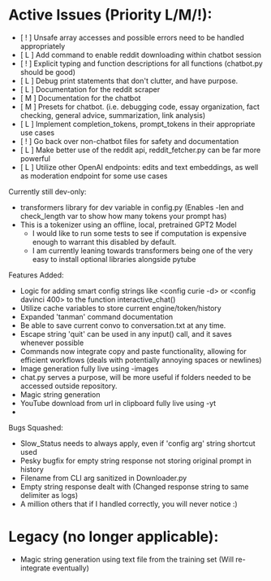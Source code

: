# Active Issues (Priority L/M/!):
- [ ! ] Unsafe array accesses and possible errors need to be handled appropriately
- [ L ] Add command to enable reddit downloading within chatbot session
- [ ! ] Explicit typing and function descriptions for all functions (chatbot.py should be good)
- [ L ] Debug print statements that don't clutter, and have purpose.
- [ L ] Documentation for the reddit scraper
- [ M ] Documentation for the chatbot
- [ M ] Presets for chatbot. (i.e. debugging code, essay organization, fact checking, general advice, summarization, link analysis)
- [ L ] Implement completion_tokens, prompt_tokens in their appropriate use cases
- [ ! ] Go back over non-chatbot files for safety and documentation
- [ L ] Make better use of the reddit api, reddit_fetcher.py can be far more powerful
- [ L ] Utilize other OpenAI endpoints: edits and text embeddings, as well as moderation endpoint for some use cases

Currently still dev-only:
- transformers library for dev variable in config.py (Enables -len and check_length var to show how many tokens your prompt has)
- This is a tokenizer using an offline, local, pretrained GPT2 Model
    - I would like to run some tests to see if computation is expensive enough to warrant this disabled by default.
    - I am currently leaning towards transformers being one of the very easy to install optional libraries alongside pytube

Features Added:
- Logic for adding smart config strings like <config curie -d> or <config davinci 400> to the function interactive_chat()
- Utilize cache variables to store current engine/token/history
- Expanded 'tanman' command documentation
- Be able to save current convo to conversation.txt at any time.
- Escape string 'quit' can be used in any input() call, and it saves whenever possible
- Commands now integrate copy and paste functionality, allowing for efficient workflows (deals with potentially annoying spaces or newlines)
- Image generation fully live using -images
- chat.py serves a purpose, will be more useful if folders needed to be accessed outside repository.
- Magic string generation
- YouTube download from url in clipboard fully live using -yt
- 


Bugs Squashed:
- Slow_Status needs to always apply, even if 'config arg' string shortcut used
- Pesky bugfix for empty string response not storing original prompt in history
- Filename from CLI arg sanitized in Downloader.py
- Empty string response dealt with (Changed response string to same delimiter as logs)
- A million others that if I handled correctly, you will never notice :)

# Legacy (no longer applicable):
- Magic string generation using text file from the training set (Will re-integrate eventually)
